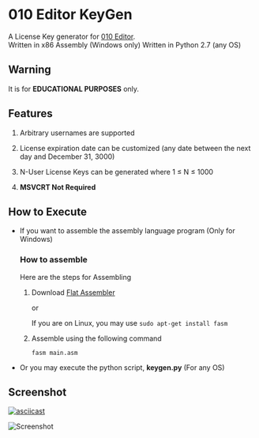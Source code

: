 # 010 Editor KeyGen

A License Key generator for [010 Editor](http://www.sweetscape.com/download/010editor/).  
Written in x86 Assembly (Windows only)
Written in Python 2.7 (any OS)

## Warning

It is for **EDUCATIONAL PURPOSES** only.

## Features

1. Arbitrary usernames are supported

2. License expiration date can be customized (any date between the next day and December 31, 3000)

3. N-User License Keys can be generated where 1 &le; N &le; 1000

4. **MSVCRT Not Required**

## How to Execute

*  If you want to assemble the assembly language program (Only for Windows)

   ### How to assemble
   Here are the steps for Assembling

   1. Download [Flat Assembler](http://flatassembler.net/download.php)

      or

      If you are on Linux, you may use `sudo apt-get install fasm`

   2. Assemble using the following command

      `fasm main.asm`
 
 * Or you may execute the python script, **keygen.py**   (For any OS)

## Screenshot

[![asciicast](https://asciinema.org/a/cJpDZjx9cI0abpdh96Bvl3jvt.svg)](https://asciinema.org/a/cJpDZjx9cI0abpdh96Bvl3jvt)  

![Screenshot](screenshot.gif)
